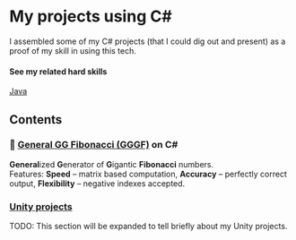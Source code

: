 # My projects using C#
I assembled some of my C# projects (that I could dig out and present) as a proof of my skill in using this tech.  

#### See my related hard skills
[Java](https://github.com/Siiir/java)

## Contents

### 🐇 [General GG Fibonacci (GGGF)](https://github.com/Siiir/csharp-GGGF) on C#
**General**ized **G**enerator of **G**igantic **Fibonacci** numbers.  
Features: **Speed** – matrix based computation, **Accuracy** – perfectly correct output, **Flexibility** – negative indexes accepted.

### [Unity projects](https://github.com/Siiir/unity)
TODO: This section will be expanded to tell briefly about my Unity projects.
